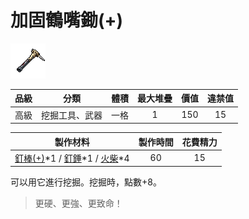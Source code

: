# 加固鶴嘴鋤(+)

![img](images/item_pic_JGHZC.png)

|品級|分類|體積|最大堆疊|價值|違禁值|
|:--:|:--:|:--:|:--:|:--:|:--:|
|高級|挖掘工具、武器|一格|1|150|15|

|製作材料|製作時間|花費精力|
|:--:|:--:|:--:|
|[釘棒(+)](163-釘棒(+).md)\*1 / [釘錘](151-釘錘.md)\*1 / [火柴](120-火柴.md)\*4|60|15|

可以用它進行挖掘。挖掘時，點數+8。

> 更硬、更強、更致命！

